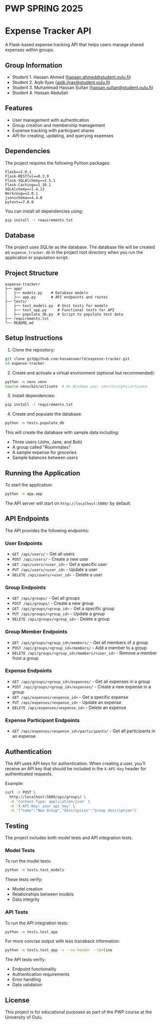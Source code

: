 # PWP SPRING 2025
# Expense Tracker API

A Flask-based expense tracking API that helps users manage shared expenses within groups.

## Group Information

- Student 1. Hasaan Ahmed (hasaan.ahmed@student.oulu.fi)
- Student 2. Aqib Ilyas (aqib.ilyas@student.oulu.fi)
- Student 3. Muhammad Hassan Sultan (hassan.sultan@student.oulu.fi)
- Student 4. Hassan Abdullah

## Features

- User management with authentication
- Group creation and membership management
- Expense tracking with participant shares
- API for creating, updating, and querying expenses

## Dependencies

The project requires the following Python packages:

```
Flask==2.0.1
Flask-RESTful==0.3.9
Flask-SQLAlchemy==2.5.1
Flask-Caching==1.10.1
SQLAlchemy==1.4.23
Werkzeug==2.0.1
jsonschema==4.4.0
pytest==7.0.0
```

You can install all dependencies using:

```bash
pip install -r requirements.txt
```

## Database

The project uses SQLite as the database. The database file will be created as `expense_tracker.db` in the project root directory when you run the application or population script.

## Project Structure

```
expense-tracker/
├── app/
│   ├── models.py    # Database models
│   ├── app.py       # API endpoints and routes
├── tests/
│   ├── test_models.py  # Unit tests for models
│   ├── test_app.py     # Functional tests for API
│   ├── populate_db.py  # Script to populate test data
├── requirements.txt
└── README.md
```

## Setup Instructions

1. Clone the repository:

```bash
git clone git@github.com:hasaansworld/expense-tracker.git
cd expense-tracker
```

2. Create and activate a virtual environment (optional but recommended):

```bash
python -m venv venv
source venv/bin/activate  # On Windows use: venv\Scripts\activate
```

3. Install dependencies:

```bash
pip install -r requirements.txt
```

4. Create and populate the database:

```bash
python -m tests.populate_db
```

This will create the database with sample data including:
- Three users (John, Jane, and Bob)
- A group called "Roommates"
- A sample expense for groceries
- Sample balances between users

## Running the Application

To start the application:

```bash
python -m app.app
```

The API server will start on `http://localhost:5000/` by default.

## API Endpoints

The API provides the following endpoints:

### User Endpoints
- `GET /api/users/` - Get all users
- `POST /api/users/` - Create a new user
- `GET /api/users/<user_id>` - Get a specific user
- `PUT /api/users/<user_id>` - Update a user
- `DELETE /api/users/<user_id>` - Delete a user

### Group Endpoints
- `GET /api/groups/` - Get all groups
- `POST /api/groups/` - Create a new group
- `GET /api/groups/<group_id>` - Get a specific group
- `PUT /api/groups/<group_id>` - Update a group
- `DELETE /api/groups/<group_id>` - Delete a group

### Group Member Endpoints
- `GET /api/groups/<group_id>/members/` - Get all members of a group
- `POST /api/groups/<group_id>/members/` - Add a member to a group
- `DELETE /api/groups/<group_id>/members/<user_id>` - Remove a member from a group

### Expense Endpoints
- `GET /api/groups/<group_id>/expenses/` - Get all expenses in a group
- `POST /api/groups/<group_id>/expenses/` - Create a new expense in a group
- `GET /api/expenses/<expense_id>` - Get a specific expense
- `PUT /api/expenses/<expense_id>` - Update an expense
- `DELETE /api/expenses/<expense_id>` - Delete an expense

### Expense Participant Endpoints
- `GET /api/expenses/<expense_id>/participants/` - Get all participants in an expense

## Authentication

The API uses API keys for authentication. When creating a user, you'll receive an API key that should be included in the `X-API-Key` header for authenticated requests.

Example:
```bash
curl -X POST \
  http://localhost:5000/api/groups/ \
  -H 'Content-Type: application/json' \
  -H 'X-API-Key: your_api_key' \
  -d '{"name":"New Group","description":"Group description"}'
```

## Testing

The project includes both model tests and API integration tests.

### Model Tests

To run the model tests:

```bash
python -m tests.test_models
```

These tests verify:
- Model creation
- Relationships between models
- Data integrity

### API Tests

To run the API integration tests:

```bash
python -m tests.test_app
```

For more concise output with less traceback information:

```bash
python -m tests.test_app -v --no-header --tb=line
```

The API tests verify:
- Endpoint functionality
- Authentication requirements
- Error handling
- Data validation


## License

This project is for educational purposes as part of the PWP course at the University of Oulu.
